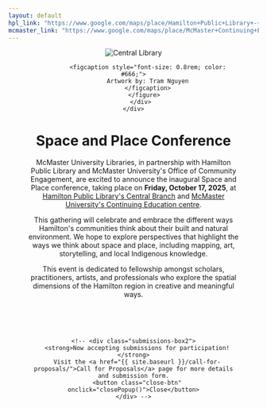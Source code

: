 ```yaml
---
layout: default
hpl_link: "https://www.google.com/maps/place/Hamilton+Public+Library+-+Central+Library/@43.2591682,-79.8729722,17z/data=!3m1!4b1!4m6!3m5!1s0x882c9b83cff8c4a7:0x3afc884c7eec4970!8m2!3d43.2591643!4d-79.8703973!16s%2Fg%2F1tfq58_k?entry=tts&g_ep=EgoyMDI1MDYyMy4yIPu8ASoASAFQAw%3D%3D&skid=a4f273f2-6651-48ab-967d-a5834a1af46e"
mcmaster_link: "https://www.google.com/maps/place/McMaster+Continuing+Education/@43.2572786,-79.8716939,17z/data=!3m2!4b1!5s0x882c9b83994cd1ad:0x7172a94b7544117!4m6!3m5!1s0x882c9b4347d2cf61:0x8ee2e2718bb4c832!8m2!3d43.2572747!4d-79.869119!16s%2Fg%2F11vx6zcfmb?entry=tts&g_ep=EgoyMDI1MDYyMy4yIPu8ASoASAFQAw%3D%3D&skid=c3d2a597-7aca-41af-9c8c-434c6769bcca"
---
```


<div class="content-container">
    <div class="home-header">
        <div class="image-box" style="position: relative;">
          <figure style="text-align: center;">
            <img src="{{ site.baseurl }}/assets/images/S&P.png" alt="Central Library"> 
              
            <figcaption style="font-size: 0.8rem; color: #666;">
            Artwork by: Tram Nguyen
            </figcaption>
          </figure>
        </div>
    </div>

<h1 class="post-title" role="banner">Space and Place Conference</h1>
<div>
    <p>
    McMaster University Libraries, in partnership with Hamilton Public Library and McMaster University's Office of Community Engagement, are excited to announce the inaugural Space and Place conference, taking place on <strong>Friday, October 17, 2025</strong>, at
    <a style="text-decoration: underline;" href="{{ page.hpl_link }} " target ="_blank" >Hamilton Public Library's Central Branch</a> and
    <a style="text-decoration: underline;" href="{{ page.mcmaster_link }}" target ="_blank">McMaster University's Continuing Education centre</a>.
</p>

<p>
    This gathering will celebrate and embrace the different ways Hamilton's communities think about their built and natural environment. We hope to explore perspectives that highlight the ways we think about space and place, including mapping, art, storytelling, and local Indigenous knowledge.
</p>

<p>
    This event is dedicated to fellowship amongst scholars, practitioners, artists, and professionals who explore the spatial dimensions of the Hamilton region in creative and meaningful ways.
</p>
<br><br><br>
<!-- </div> -->
<!-- <div class="submissions-box">
    <strong>Now accepting submissions for participation!</strong>
    Visit the <a href="{{ site.baseurl }}/call-for-proposals/">Call for Proposals</a> page for more details and submission form.
</div> -->

<!-- <div id="popup" class="popup-overlay show">
  <div class="popup-box">
        <!-- <button class="close-btn" onclick="closePopup()">×</button>  no need for button-->

    <!-- <div class="submissions-box2">
      <strong>Now accepting submissions for participation!</strong>
      Visit the <a href="{{ site.baseurl }}/call-for-proposals/">Call for Proposals</a> page for more details and submission form.
      <button class="close-btn" onclick="closePopup()">Close</button>
    </div> -->

  <!-- </div> -->
</div>

<!-- <script>
  function closePopup() { //function to close removes show css which contains opactiy =1
    const popup = document.getElementById("popup");
    popup.classList.remove("show");
    setTimeout(() => {
      popup.style.display = "none";
    }, 500);
  }

 window.onload = function () {
  const popup = document.getElementById("popup");

  if (popup && !sessionStorage.getItem("welcomeShown")) {
    popup.classList.add("show");
    sessionStorage.setItem("welcomeShown", "true");
  }

  if (popup) {
    popup.addEventListener("click", function (e) {
      const popupBox = popup.querySelector(".popup-box");
      if (!popupBox.contains(e.target)) {
        closePopup();
      }
    });

    // Listen for Enter or Space key to close the popup
    document.addEventListener("keydown", function (e) {
      const key = e.key || e.code;
      if ((key === "Enter" || key === " " || key === "Spacebar") && popup.classList.contains("show")) {
        closePopup();
      }
    });
  }
};
</script> -->
</div>
